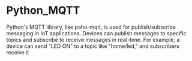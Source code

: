 # Python_MQTT
Python's MQTT library, like paho-mqtt, is used for publish/subscribe messaging in IoT applications. Devices can publish messages to specific topics and subscribe to receive messages in real-time. For example, a device can send "LED ON" to a topic like "home/led," and subscribers receive it
